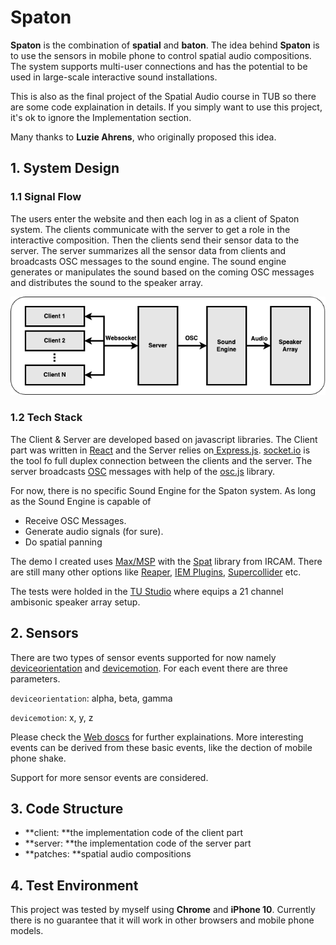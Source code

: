 # Spaton

**Spaton** is the combination of **spatial** and **baton**. The idea behind **Spaton** is to use the sensors in mobile phone to control spatial audio compositions. The system supports multi-user connections and has the potential to be used in large-scale interactive sound installations.

This is also as the final project of the Spatial Audio course in TUB so there are some code explaination in details. If you simply want to use this project, it's ok to ignore the Implementation section.

Many thanks to **Luzie Ahrens**, who originally proposed this idea.

## 1. System Design

### 1.1 Signal Flow

The users enter the website and then each log in as a client of Spaton system. The clients communicate with the server to get a role in the interactive composition. Then the clients send their sensor data to the server. The server summarizes all the sensor data from clients and broadcasts OSC messages to the sound engine. The sound engine generates or manipulates the sound based on the coming OSC messages and distributes the sound to the speaker array.

![image-20231115155735244](img/Spaton.drawio.png)

### 1.2 Tech Stack

The Client & Server are developed based on javascript libraries. The Client part was written in [React](https://react.dev/) and the Server relies on[ Express.js](https://expressjs.com/). [socket.io](https://socket.io/) is the tool fo full duplex connection between the clients and the server. The server broadcasts [OSC](https://en.wikipedia.org/wiki/Open_Sound_Control) messages with help of the [osc.js](https://github.com/colinbdclark/osc.js/) library. 

For now, there is no specific Sound Engine for the Spaton system. As long as the Sound Engine is capable of 

- Receive OSC Messages. 
- Generate audio signals (for sure).
- Do spatial panning

The demo I created uses [Max/MSP](https://cycling74.com/products/max) with the [Spat](https://forum.ircam.fr/projects/detail/spat/) library from IRCAM. There are still many other options like [Reaper](https://www.reaper.fm/), [IEM Plugins](https://plugins.iem.at/), [Supercollider](https://supercollider.github.io/) etc.

The tests were holded in the [TU Studio](https://www.tu.berlin/ak/einrichtungen-services/tu-studio/geschichte-des-tu-studios) where equips a 21 channel ambisonic speaker array setup.

## 2. Sensors

There are two types of sensor events supported for now namely [deviceorientation](https://developer.mozilla.org/en-US/docs/Web/API/Window/deviceorientation_event) and [devicemotion](https://developer.mozilla.org/en-US/docs/Web/API/Window/devicemotion_event). For each event there are three parameters.

`deviceorientation`: alpha, beta, gamma

`devicemotion`: x, y, z

Please check the [Web doscs](https://developer.mozilla.org/en-US/docs/Web/API/Device_orientation_events/Orientation_and_motion_data_explained) for further explainations. More interesting events can be derived from these basic events, like the dection of mobile phone shake.

Support for more sensor events are considered.

## 3. Code Structure

- **client: **the implementation code of the client part
- **server: **the implementation code of the server part
- **patches: **spatial audio compositions

## 4. Test Environment

This project was tested by myself using **Chrome** and **iPhone 10**. Currently there is no guarantee that it will work in other browsers and mobile phone models. 

